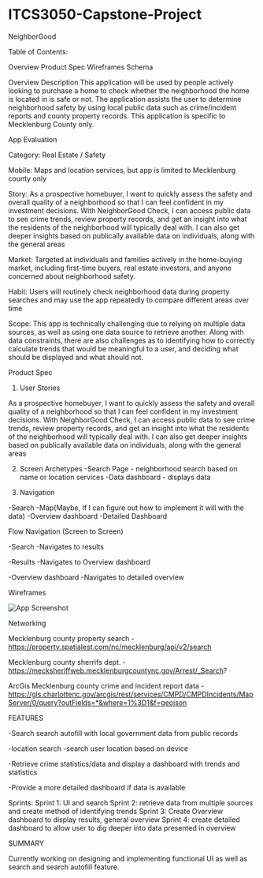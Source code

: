 # ITCS3050-Capstone-Project

NeighborGood

Table of Contents:

Overview
Product Spec
Wireframes
Schema

Overview
Description
This application will be used by people actively looking to purchase a home to check whether the neighborhood the home is located in is safe or not. The application assists the user to determine neighborhood safety by using local public data such as crime/incident reports and county property records. This application is specific to Mecklenburg County only.

App Evaluation

Category: Real Estate / Safety

Mobile: Maps and location services, but app is limited to Mecklenburg county only

Story: As a prospective homebuyer, I want to quickly assess the safety and overall quality of a neighborhood so that I can feel confident in my investment decisions. With NeighborGood Check, I can access public data to see crime trends, review property records, and get an insight into what the residents of the neighborhood will typically deal with. I can also get deeper insights based on publically available data on individuals, along with the general areas

Market: Targeted at individuals and families actively in the home-buying market, including first-time buyers, real estate investors, and anyone concerned about neighborhood safety.

Habit: Users will routinely check neighborhood data during property searches and may use the app repeatedly to compare different areas over time

Scope: This app is technically challenging due to relying on multiple data sources, as well as using one data source to retrieve another. Along with data constraints, there are also challenges as to identifying how to correctly calculate trends that would be meaningful to a user, and deciding what should be displayed and what should not.

Product Spec
1. User Stories 

As a prospective homebuyer, I want to quickly assess the safety and overall quality of a neighborhood so that I can feel confident in my investment decisions. With NeighborGood Check, I can access public data to see crime trends, review property records, and get an insight into what the residents of the neighborhood will typically deal with. I can also get deeper insights based on publically available data on individuals, along with the general areas

2. Screen Archetypes
-Search Page - neighborhood search based on name or location services
-Data dashboard - displays data


3. Navigation

-Search
-Map(Maybe, If I can figure out how to implement it will with the data)
-Overview dashboard
-Detailed Dashboard

Flow Navigation (Screen to Screen)

-Search
-Navigates to results

-Results
-Navigates to Overview dashboard

-Overview dashboard
-Navigates to detailed overview



Wireframes

![App Screenshot](NeighborGood/Assets/wireframes)


Networking

Mecklenburg county property search
-https://property.spatialest.com/nc/mecklenburg/api/v2/search

Mecklenburg county sherrifs dept.
-https://mecksheriffweb.mecklenburgcountync.gov/Arrest/_Search?

ArcGis Mecklenburg county crime and incident report data
-https://gis.charlottenc.gov/arcgis/rest/services/CMPD/CMPDIncidents/MapServer/0/query?outFields=*&where=1%3D1&f=geojson


FEATURES

-Search
search autofill with local government data from public records

-location search
-search user location based on device

-Retrieve crime statistics/data and display a dashboard with trends and statistics

-Provide a more detailed dashboard if data is available

Sprints:
Sprint 1: UI and search
Sprint 2: retrieve data from multiple sources and create method of identifying trends
Sprint 3: Create Overview dashboard to display results, general overview
Sprint 4: create detailed dashboard to allow user to dig deeper into data presented in overview



SUMMARY

Currently working on designing and implementing functional UI as well as search and search autofill feature.
    


